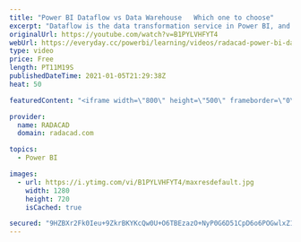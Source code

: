 ```yaml
---
title: "Power BI Dataflow vs Data Warehouse   Which one to choose"
excerpt: "Dataflow is the data transformation service in Power BI, and also some other Power Platform services. Data Warehouse is the cloud storage and also compute engine for data. I often get this question that: “Now that we have dataflow in Power BI, should we not use the Data warehouse? What are the differences?"
originalUrl: https://youtube.com/watch?v=B1PYLVHFYT4
webUrl: https://everyday.cc/powerbi/learning/videos/radacad-power-bi-dataflow-vs-data-warehouse-which-one-to-choose/
type: video
price: Free
length: PT11M19S
publishedDateTime: 2021-01-05T21:29:38Z
heat: 50

featuredContent: "<iframe width=\"800\" height=\"500\" frameborder=\"0\" src=\"https://www.youtube.com/embed/B1PYLVHFYT4\" allow=\"accelerometer; autoplay; encrypted-media; gyroscope; picture-in-picture\" allowfullscreen></iframe>"

provider:
  name: RADACAD
  domain: radacad.com

topics:
  - Power BI

images:
  - url: https://i.ytimg.com/vi/B1PYLVHFYT4/maxresdefault.jpg
    width: 1280
    height: 720
    isCached: true

secured: "9HZBXr2Fk0Ieu+9ZkrBKYKcQw0U+O6TBEzazO+NyP0G6D51CpD6o6POGwlxZ1fIoHUSnv1Uudx8w1hzDLEoCLQRzD6CUmh/g4TSBOFMQ+U4F/j2N/5WgjBBqUweoDRK18zc0cLYKqyw9oY28T5cpHEd+UW07SHS8LxMWN76PCM3M8aQEIr+VZ7l5Vq4s8TCDJ5o2PaXLxNBYRyC01ejX+lSH/5h0FU3RgUIpkTsg7q9WsKjmOClnAO89QnpvKDTdT8LzokCklasZtRfZqyH6zO5qvXMZxIZRy0KQXkDCiiLNH/iS/f8J8egigGO3Iip61hIWe+W5fsrKrYP9MKC4BKyA7SEZRQLIQfMZck3Z7IXJplsjiNLW5bRzwGfsgGhOByA+zghNGgJKBYtIF7vnz7wYWuyTVvZP7THsdZeQRBM=;EAoMwKw9X1tj85PMTcurKA=="
---
```


